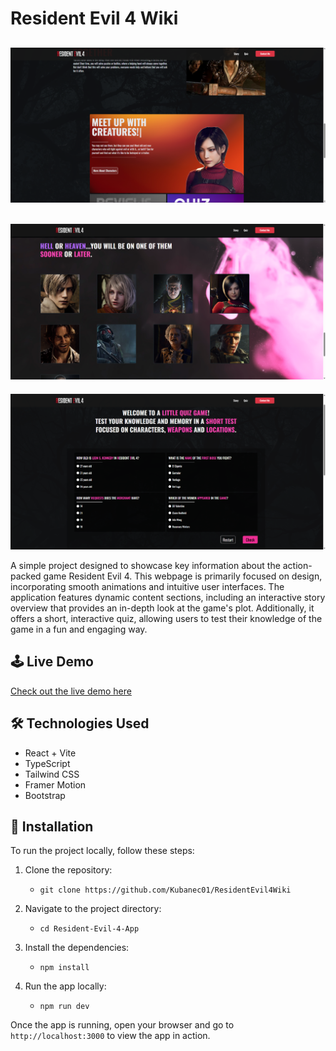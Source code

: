 # Resident Evil 4 Wiki

![screenshot](./src/assets/app-screenshot-img.png)
---
![screenshot](./src/assets/app-screenshot2-img.png)
---
![screenshot](./src/assets/app-screenshot3-img.png)

A simple project designed to showcase key information about the action-packed game Resident Evil 4. This webpage is primarily focused on design, incorporating smooth animations and intuitive user interfaces. The application features dynamic content sections, including an interactive story overview that provides an in-depth look at the game's plot. Additionally, it offers a short, interactive quiz, allowing users to test their knowledge of the game in a fun and engaging way.


## 🕹️ Live Demo

[Check out the live demo here](https://kubanec01.github.io/ResidentEvil4Wiki/)

## 🛠 Technologies Used

- React + Vite
- TypeScript
- Tailwind CSS
- Framer Motion
- Bootstrap


## 🔧 Installation

To run the project locally, follow these steps:

1. Clone the repository:

   - `git clone https://github.com/Kubanec01/ResidentEvil4Wiki`

2. Navigate to the project directory:

   - `cd Resident-Evil-4-App`

3. Install the dependencies:

   - `npm install`

4. Run the app locally:
   - `npm run dev`

Once the app is running, open your browser and go to `http://localhost:3000` to view the app in action.
